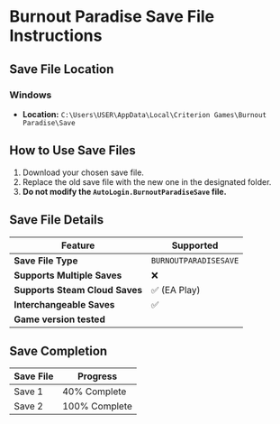 # Burnout Paradise Save File Instructions

## Save File Location

### Windows
- **Location:** `C:\Users\USER\AppData\Local\Criterion Games\Burnout Paradise\Save`

## How to Use Save Files
1. Download your chosen save file.
2. Replace the old save file with the new one in the designated folder.
3. **Do not modify the `AutoLogin.BurnoutParadiseSave` file.**

## Save File Details
| Feature                      | Supported       |
|------------------------------|-----------------|
| **Save File Type**           | `BURNOUTPARADISESAVE` |
| **Supports Multiple Saves**  | ❌               |
| **Supports Steam Cloud Saves** | ✅ (EA Play)               |
| **Interchangeable Saves**    | ✅               |
| **Game version tested** |                |

## Save Completion
| Save File | Progress          |
|-----------|-------------------|
| Save 1    | 40% Complete      |
| Save 2    | 100% Complete     |